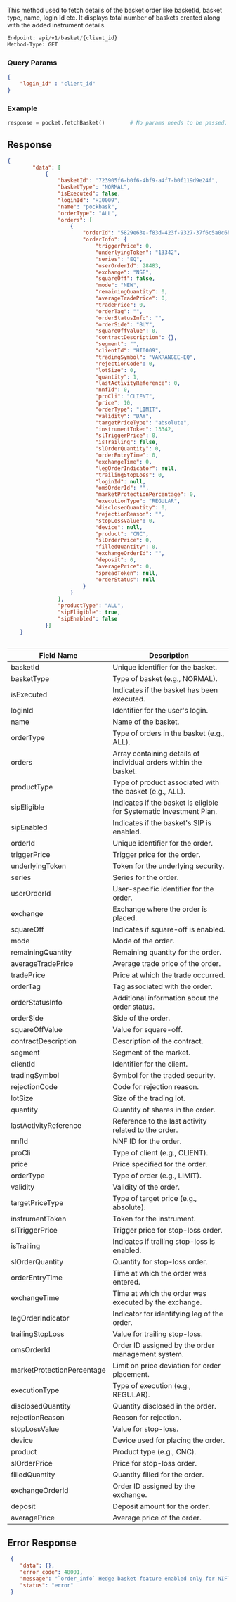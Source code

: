 <!-- ## Fetch Basket Order -->
This method used to fetch details of the basket order like basketId, basket type, name, login Id etc. It displays total number of baskets created along with the added instrument details.

```python
Endpoint: api/v1/basket/{client_id}
Method-Type: GET
```

### Query Params
```json
{
    "login_id" : "client_id" 
}
```



### Example
```python
response = pocket.fetchBasket()        # No params needs to be passed.
```


## Response
```json
{
        "data": [
            {
                "basketId": "723905f6-b0f6-4bf9-a4f7-b0f119d9e24f",
                "basketType": "NORMAL",
                "isExecuted": false,
                "loginId": "HI0009",
                "name": "pockbask",
                "orderType": "ALL",
                "orders": [
                    {
                        "orderId": "5829e63e-f83d-423f-9327-37f6c5a0c6b5",
                        "orderInfo": {
                            "triggerPrice": 0,
                            "underlyingToken": "13342",
                            "series": "EQ",
                            "userOrderId": 28483,
                            "exchange": "NSE",
                            "squareOff": false,
                            "mode": "NEW",
                            "remainingQuantity": 0,
                            "averageTradePrice": 0,
                            "tradePrice": 0,
                            "orderTag": "",
                            "orderStatusInfo": "",
                            "orderSide": "BUY",
                            "squareOffValue": 0,
                            "contractDescription": {},
                            "segment": "",
                            "clientId": "HI0009",
                            "tradingSymbol": "VAKRANGEE-EQ",
                            "rejectionCode": 0,
                            "lotSize": 0,
                            "quantity": 1,
                            "lastActivityReference": 0,
                            "nnfId": 0,
                            "proCli": "CLIENT",
                            "price": 10,
                            "orderType": "LIMIT",
                            "validity": "DAY",
                            "targetPriceType": "absolute",
                            "instrumentToken": 13342,
                            "slTriggerPrice": 0,
                            "isTrailing": false,
                            "slOrderQuantity": 0,
                            "orderEntryTime": 0,
                            "exchangeTime": 0,
                            "legOrderIndicator": null,
                            "trailingStopLoss": 0,
                            "loginId": null,
                            "omsOrderId": "",
                            "marketProtectionPercentage": 0,
                            "executionType": "REGULAR",
                            "disclosedQuantity": 0,
                            "rejectionReason": "",
                            "stopLossValue": 0,
                            "device": null,
                            "product": "CNC",
                            "slOrderPrice": 0,
                            "filledQuantity": 0,
                            "exchangeOrderId": "",
                            "deposit": 0,
                            "averagePrice": 0,
                            "spreadToken": null,
                            "orderStatus": null
                        }
                    }
                ],
                "productType": "ALL",
                "sipEligible": true,
                "sipEnabled": false
            }]
    }
            
```

| Field Name             | Description                                                        |
|------------------------|--------------------------------------------------------------------|
| basketId               | Unique identifier for the basket.                                  |
| basketType             | Type of basket (e.g., NORMAL).                                     |
| isExecuted             | Indicates if the basket has been executed.                         |
| loginId                | Identifier for the user's login.                                    |
| name                   | Name of the basket.                                                 |
| orderType              | Type of orders in the basket (e.g., ALL).                           |
| orders                 | Array containing details of individual orders within the basket.    |
| productType            | Type of product associated with the basket (e.g., ALL).             |
| sipEligible            | Indicates if the basket is eligible for Systematic Investment Plan. |
| sipEnabled             | Indicates if the basket's SIP is enabled.                          |
| orderId                | Unique identifier for the order.                                   |
| triggerPrice           | Trigger price for the order.                                        |
| underlyingToken        | Token for the underlying security.                                  |
| series                 | Series for the order.                                               |
| userOrderId            | User-specific identifier for the order.                             |
| exchange               | Exchange where the order is placed.                                 |
| squareOff              | Indicates if square-off is enabled.                                 |
| mode                   | Mode of the order.                                                  |
| remainingQuantity      | Remaining quantity for the order.                                   |
| averageTradePrice      | Average trade price of the order.                                   |
| tradePrice             | Price at which the trade occurred.                                  |
| orderTag               | Tag associated with the order.                                      |
| orderStatusInfo        | Additional information about the order status.                      |
| orderSide              | Side of the order.                                                  |
| squareOffValue         | Value for square-off.                                               |
| contractDescription    | Description of the contract.                                        |
| segment                | Segment of the market.                                              |
| clientId               | Identifier for the client.                                           |
| tradingSymbol          | Symbol for the traded security.                                      |
| rejectionCode          | Code for rejection reason.                                           |
| lotSize                | Size of the trading lot.                                            |
| quantity               | Quantity of shares in the order.                                    |
| lastActivityReference | Reference to the last activity related to the order.                |
| nnfId                  | NNF ID for the order.                                               |
| proCli                 | Type of client (e.g., CLIENT).                                      |
| price                  | Price specified for the order.                                      |
| orderType              | Type of order (e.g., LIMIT).                                        |
| validity               | Validity of the order.                                              |
| targetPriceType        | Type of target price (e.g., absolute).                              |
| instrumentToken        | Token for the instrument.                                           |
| slTriggerPrice         | Trigger price for stop-loss order.                                  |
| isTrailing             | Indicates if trailing stop-loss is enabled.                         |
| slOrderQuantity        | Quantity for stop-loss order.                                       |
| orderEntryTime         | Time at which the order was entered.                                |
| exchangeTime           | Time at which the order was executed by the exchange.               |
| legOrderIndicator      | Indicator for identifying leg of the order.                          |
| trailingStopLoss       | Value for trailing stop-loss.                                       |
| omsOrderId             | Order ID assigned by the order management system.                   |
| marketProtectionPercentage | Limit on price deviation for order placement.                    |
| executionType          | Type of execution (e.g., REGULAR).                                  |
| disclosedQuantity      | Quantity disclosed in the order.                                    |
| rejectionReason        | Reason for rejection.                                               |
| stopLossValue          | Value for stop-loss.                                                |
| device                 | Device used for placing the order.                                  |
| product                | Product type (e.g., CNC).                                           |
| slOrderPrice           | Price for stop-loss order.                                          |
| filledQuantity         | Quantity filled for the order.                                      |
| exchangeOrderId        | Order ID assigned by the exchange.                                   |
| deposit                | Deposit amount for the order.                                       |
| averagePrice           | Average price of the order.                                         |


## Error Response
```json
 {
    "data": {},
    "error_code": 48001,
    "message": "`order_info` Hedge basket feature enabled only for NIFTY 50 & NIFTY BANK as underlying",
    "status": "error"
 }
```